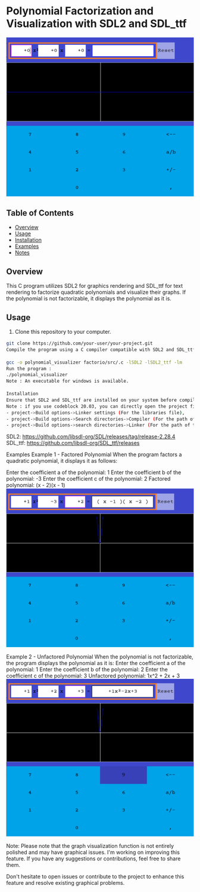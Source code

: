 # Polynomial Factorization and Visualization with SDL2 and SDL_ttf

![Factorio Program](factorio/screenshots/s1.png)

## Table of Contents
- [Overview](#overview)
- [Usage](#usage)
- [Installation](#installation)
- [Examples](#examples)
- [Notes](#notes)

## Overview

This C program utilizes SDL2 for graphics rendering and SDL_ttf for text rendering to factorize quadratic polynomials and visualize their graphs. If the polynomial is not factorizable, it displays the polynomial as it is.

## Usage

1. Clone this repository to your computer.

```bash
git clone https://github.com/your-user/your-project.git
Compile the program using a C compiler compatible with SDL2 and SDL_ttf. Make sure to install SDL2 and SDL_ttf on your system beforehand.

gcc -o polynomial_visualizer factorio/src/.c -lSDL2 -lSDL2_ttf -lm
Run the program :
./polynomial_visualizer
Note : An executable for windows is available. 

Installation
Ensure that SDL2 and SDL_ttf are installed on your system before compiling the program. You can follow the appropriate installation instructions for your operating system on the official SDL2 and SDL_ttf websites:
Note : if you use codeblock 20.03, you can directly open the project file but make sure to replace the apropriate path in :
- project->Build options->Linker settings (For the libraries file),
- project->Build options->Search directories->Compiler (For the path of the headers files)
- project->Build options->search directories->Linker (For the path of the libraries files)
```
SDL2: https://github.com/libsdl-org/SDL/releases/tag/release-2.28.4
SDL_ttf: https://github.com/libsdl-org/SDL_ttf/releases

Examples
Example 1 - Factored Polynomial
When the program factors a quadratic polynomial, it displays it as follows:

Enter the coefficient a of the polynomial: 1
Enter the coefficient b of the polynomial: -3
Enter the coefficient c of the polynomial: 2
Factored polynomial: (x - 2)(x - 1)
![Factorio Program execution 1](factorio/screenshots/s2.png)

Example 2 - Unfactored Polynomial
When the polynomial is not factorizable, the program displays the polynomial as it is:
Enter the coefficient a of the polynomial: 1
Enter the coefficient b of the polynomial: 2
Enter the coefficient c of the polynomial: 3
Unfactored polynomial: 1x^2 + 2x + 3
![Factorio Program execution 2](factorio/screenshots/s3.png)

Note:
Please note that the graph visualization function is not entirely polished and may have graphical issues. I'm working on improving this feature. If you have any suggestions or contributions, feel free to share them.

Don't hesitate to open issues or contribute to the project to enhance this feature and resolve existing graphical problems.
